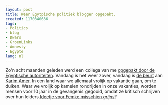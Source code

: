 ```yaml
---
layout: post
title: Weer Egytpische politiek blogger opgepakt.
created: 1170340636
tags:
- Politics
- blog
- Dwars
- GroenLinks
- Amnesty
- Egypte
lang: nl
---
```

Zo'n acht maanden geleden werd een collega van me [opgepakt door de Egyptische autoriteiten]().  Vandaag is het weer zover, vandaag is [de beurt](http://www.amnesty.nl/voor_de_pers_artikel/14467) aan [Karim Amer](http://en.wikipedia.org/wiki/Abdel_Karim_Suliman_Amer). In een land waar we allemaal vrolijk op vakantie gaan, om te duiken. Waar we vrolijk op kamelen rondrijden in onze vakanties, worden mensen voor 10 jaar in de gevangenis gegooid, omdat ze kritisch schrijven over hun leiders.[Ideetje voor Femke misschien *grijns*](http://kilgoretrout.web-log.nl/kilgoretrout/2007/02/verzet_tegen_ha.html#comment-17959318)?<!--break-->
